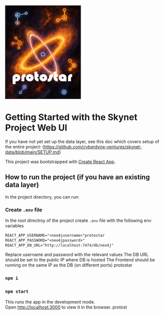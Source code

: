 ![Alt text](protostar-logo.jpg)

# Getting Started with the Skynet Project Web UI

If you have not yet set up the data layer, see this doc which covers setup of the entire project: (https://github.com/cyberdyne-ventures/skynet-data/blob/main/SETUP.md)

This project was bootstrapped with [Create React App](https://github.com/facebook/create-react-app).

## How to run the project (if you have an existing data layer)
In the project directory, you can run:
### Create `.env` file
In the root directroy of the project create `.env` file with the following env variables
```
REACT_APP_USERNAME="<neo4jusername>"protostar
REACT_APP_PASSWORD="<neo4jpassword>"
REACT_APP_DB_URL="http://localhost:7474/db/neo4j"
```
Replace username and password with the relevant values
The DB URL should be set to the public IP where DB is hosted
The Frontend should be running on the same IP as the DB (on different ports)
protostar
### `npm i`
### `npm start`
This runs the app in the development mode.\
Open [http://localhost:3000](http://localhost:3000) to view it in the browser.
protost